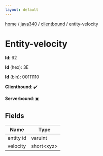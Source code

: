 ```yaml
---
layout: default
---
```


[home](/)  /  [java340](/protocol/java340)  /  [clientbound](/protocol/java340/clientbound)  /  entity-velocity

# Entity-velocity

**Id**: 62

**Id** (hex): 3E

**Id** (bin): 00111110

**Clientbound**: ✔️

**Serverbound**: ✖️

## Fields

Name | Type
---|---
entity id | varuint
velocity | short&lt;xyz&gt;

